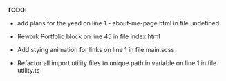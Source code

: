 **TODO:**
 
 - add plans for the yead  on line  1 - about-me-page.html in file undefined 
 
 - Rework Portfolio block  on line  45   in file  index.html 
 
 - Add stying animation for links  on line  1  in file  main.scss 
 
 - Refactor all import utility files to unique path in variable  on line  1  in file  utility.ts 
